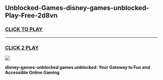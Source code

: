 
## Unblocked-Games-disney-games-unblocked-Play-Free-2d8vn
<h3>
<a href="https://premium76.site?title=disney-games-unblocked&ref=20A">CLICK TO PLAY</a></h3>
<hr>

<h3>
<a href="https://premium76.site?title=disney-games-unblocked&ref=20A">CLICK 2 PLAY</a>
  
</h3>

<a href="https://premium76.site?title=disney-games-unblocked&ref=20A"><img src="https://clearcache.store/games.png"></a>


**disney-games-unblocked games unblocked: Your Gateway to Fun and Accessible Online Gaming**
